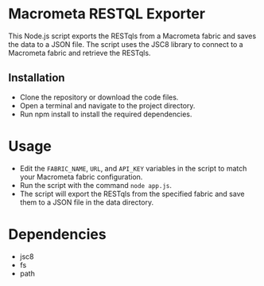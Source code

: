 # Macrometa RESTQL Exporter

This Node.js script exports the RESTqls from a Macrometa fabric and saves the data to a JSON file. The script uses the JSC8 library to connect to a Macrometa fabric and retrieve the RESTqls.

## Installation

- Clone the repository or download the code files.
- Open a terminal and navigate to the project directory.
- Run npm install to install the required dependencies.

# Usage

- Edit the `FABRIC_NAME`, `URL`, and `API_KEY` variables in the script to match your Macrometa fabric configuration.
- Run the script with the command `node app.js`.
- The script will export the RESTqls from the specified fabric and save them to a JSON file in the data directory.

# Dependencies

- jsc8
- fs
- path
